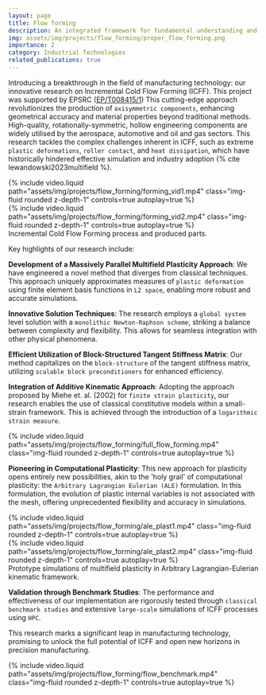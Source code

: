 ```yaml
---
layout: page
title: Flow forming
description: An integrated framework for fundamental understanding and process optimisation
img: assets/img/projects/flow_forming/proper_flow_forming.png
importance: 2
category: Industrial Technologies
related_publications: true
---
```



Introducing a breakthrough in the field of manufacturing technology: our innovative research on Incremental Cold Flow Forming (ICFF). This project was supported by EPSRC ([EP/T008415/1](https://gtr.ukri.org/projects?ref=EP%2FT008415%2F1)) This cutting-edge approach revolutionizes the production of `axisymmetric components`, enhancing geometrical accuracy and material properties beyond traditional methods. High-quality, rotationally-symmetric, hollow engineering components are widely utilised by the aerospace, automotive and oil and gas sectors. 
This research tackles the complex challenges inherent in ICFF, such as extreme `plastic deformations`, `roller contact`, and `heat dissipation`, which have historically hindered effective simulation and industry adoption {% cite lewandowski2023multifield %}.

<div class="row mt-3">
    <div class="col-sm mt-3 mt-md-0">
        {% include video.liquid path="assets/img/projects/flow_forming/forming_vid1.mp4" class="img-fluid rounded z-depth-1" controls=true autoplay=true %}
    </div>
    <div class="col-sm mt-3 mt-md-0">
        {% include video.liquid path="assets/img/projects/flow_forming/forming_vid2.mp4" class="img-fluid rounded z-depth-1" controls=true autoplay=true %}
    </div>
</div>
<div class="caption">
    Incremental Cold Flow Forming process and produced parts. 
</div>


Key highlights of our research include:

**Development of a Massively Parallel Multifield Plasticity Approach**: We have engineered a novel method that diverges from classical techniques. This approach uniquely approximates measures of `plastic deformation` using finite element basis functions in `L2 space`, enabling more robust and accurate simulations.

**Innovative Solution Techniques**: The research employs a `global system` level solution with a `monolithic Newton-Raphson scheme`, striking a balance between complexity and flexibility. This allows for seamless integration with other physical phenomena.

**Efficient Utilization of Block-Structured Tangent Stiffness Matrix**: Our method capitalizes on the `block-structure` of the tangent stiffness matrix, utilizing `scalable block preconditioners` for enhanced efficiency.

**Integration of Additive Kinematic Approach**: Adopting the approach proposed by Miehe et. al. (2002) for `finite strain plasticity`, our research enables the use of classical constitutive models within a small-strain framework. This is achieved through the introduction of a `logarithmic strain measure`.

<div class="row mt-3">
    <div class="col-sm mt-3 mt-md-0">
        {% include video.liquid path="assets/img/projects/flow_forming/full_flow_forming.mp4" class="img-fluid rounded z-depth-1" controls=true autoplay=true %}
    </div>
</div>

**Pioneering in Computational Plasticity**: This new approach for plasticity opens entirely new possibilities, akin to the 'holy grail' of computational plasticity: the `Arbitrary Lagrangian Eulerian (ALE)` formulation. In this formulation, the evolution of plastic internal variables is not associated with the mesh, offering unprecedented flexibility and accuracy in simulations.

<div class="row mt-3">
    <div class="col-sm mt-3 mt-md-0">
        {% include video.liquid path="assets/img/projects/flow_forming/ale_plast1.mp4" class="img-fluid rounded z-depth-1" controls=true autoplay=true %}
    </div>
    <div class="col-sm mt-3 mt-md-0">
        {% include video.liquid path="assets/img/projects/flow_forming/ale_plast2.mp4" class="img-fluid rounded z-depth-1" controls=true autoplay=true %}
    </div>
</div>
<div class="caption">
    Prototype simulations of multifield plasticity in Arbitrary Lagrangian-Eulerian kinematic framework.
</div>

**Validation through Benchmark Studies**: The performance and effectiveness of our implementation are rigorously tested through `classical benchmark studies` and extensive `large-scale` simulations of ICFF processes using `HPC`.

This research marks a significant leap in manufacturing technology, promising to unlock the full potential of ICFF and open new horizons in precision manufacturing.

<div class="row mt-3">
    <div class="col-sm mt-3 mt-md-0">
        {% include video.liquid path="assets/img/projects/flow_forming/flow_benchmark.mp4" class="img-fluid rounded z-depth-1" controls=true autoplay=true %}
    </div>
</div>

